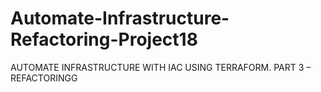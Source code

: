 # Automate-Infrastructure-Refactoring-Project18
AUTOMATE INFRASTRUCTURE WITH IAC USING TERRAFORM. PART 3 – REFACTORINGG
